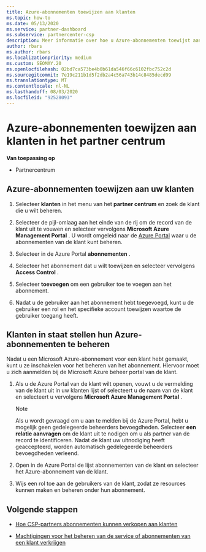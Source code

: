 ```yaml
---
title: Azure-abonnementen toewijzen aan klanten
ms.topic: how-to
ms.date: 05/13/2020
ms.service: partner-dashboard
ms.subservice: partnercenter-csp
description: Meer informatie over hoe u Azure-abonnementen toewijst aan uw klanten in partner centrum en hoe klanten hun eigen abonnementen kunnen beheren.
author: rbars
ms.author: rbars
ms.localizationpriority: medium
ms.custom: SEOMAY.20
ms.openlocfilehash: 02bd7ca573be4b0b61da546f66c6102fbc752c2d
ms.sourcegitcommit: 7e19c211b1d5f2db2a4c56a743b14c8485decd99
ms.translationtype: MT
ms.contentlocale: nl-NL
ms.lasthandoff: 08/03/2020
ms.locfileid: "92528093"
---
```

# <a name="assigning-azure-subscriptions-to-customers-in-partner-center"></a>Azure-abonnementen toewijzen aan klanten in het partner centrum

**Van toepassing op**

- Partnercentrum

## <a name="assign-azure-subscriptions-to-your-customers"></a>Azure-abonnementen toewijzen aan uw klanten

1. Selecteer **klanten** in het menu van het **partner centrum** en zoek de klant die u wilt beheren.

2. Selecteer de pijl-omlaag aan het einde van de rij om de record van de klant uit te vouwen en selecteer vervolgens **Microsoft Azure Management Portal** . U wordt omgeleid naar de [Azure Portal](https://portal.azure.com/) waar u de abonnementen van de klant kunt beheren.

3. Selecteer in de Azure Portal **abonnementen** .

4. Selecteer het abonnement dat u wilt toewijzen en selecteer vervolgens **Access Control** .

5. Selecteer **toevoegen** om een gebruiker toe te voegen aan het abonnement. 

6. Nadat u de gebruiker aan het abonnement hebt toegevoegd, kunt u de gebruiker een rol en het specifieke account toewijzen waartoe de gebruiker toegang heeft.

## <a name="enable-customers-to-manage-their-azure-subscriptions"></a>Klanten in staat stellen hun Azure-abonnementen te beheren

Nadat u een Microsoft Azure-abonnement voor een klant hebt gemaakt, kunt u ze inschakelen voor het beheren van het abonnement. Hiervoor moet u zich aanmelden bij de Microsoft Azure beheer portal van de klant. 

1. Als u de Azure Portal van de klant wilt openen, vouwt u de vermelding van de klant uit in uw klanten lijst of selecteert u de naam van de klant en selecteert u vervolgens **Microsoft Azure Management Portal** .

   > [!NOTE]  
   > Als u wordt gevraagd om u aan te melden bij de Azure Portal, hebt u mogelijk geen gedelegeerde beheerders bevoegdheden. Selecteer **een relatie aanvragen** om de klant uit te nodigen om u als partner van de record te identificeren. Nadat de klant uw uitnodiging heeft geaccepteerd, worden automatisch gedelegeerde beheerders bevoegdheden verleend.

2. Open in de Azure Portal de lijst abonnementen van de klant en selecteer het Azure-abonnement van de klant.

3. Wijs een rol toe aan de gebruikers van de klant, zodat ze resources kunnen maken en beheren onder hun abonnement.

## <a name="next-steps"></a>Volgende stappen

- [Hoe CSP-partners abonnementen kunnen verkopen aan klanten](customer-subscriptions.md)

- [Machtigingen voor het beheren van de service of abonnementen van een klant verkrijgen](customers-revoke-admin-privileges.md)
